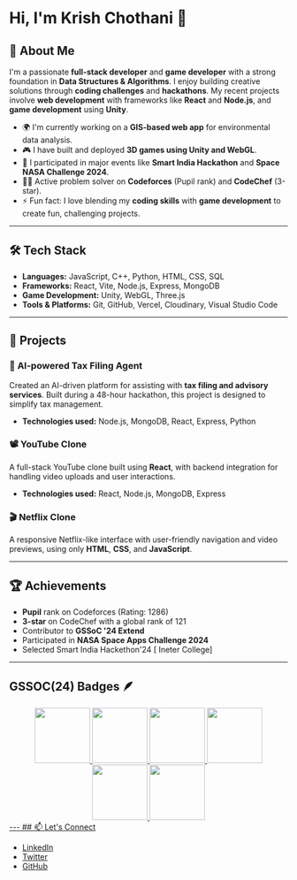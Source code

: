 # Hi, I'm Krish Chothani 👋

## 🚀 About Me

I'm a passionate **full-stack developer** and **game developer** with a strong foundation in **Data Structures & Algorithms**. I enjoy building creative solutions through **coding challenges** and **hackathons**. My recent projects involve **web development** with frameworks like **React** and **Node.js**, and **game development** using **Unity**.

- 🌍 I'm currently working on a **GIS-based web app** for environmental data analysis.
- 🎮 I have built and deployed **3D games using Unity and WebGL**.
- 🔭 I participated in major events like **Smart India Hackathon** and **Space NASA Challenge 2024**.
- 👨‍💻 Active problem solver on **Codeforces** (Pupil rank) and **CodeChef** (3-star).
- ⚡ Fun fact: I love blending my **coding skills** with **game development** to create fun, challenging projects.

---

## 🛠️ Tech Stack

- **Languages:** JavaScript, C++, Python, HTML, CSS, SQL
- **Frameworks:** React, Vite, Node.js, Express, MongoDB
- **Game Development:** Unity, WebGL, Three.js
- **Tools & Platforms:** Git, GitHub, Vercel, Cloudinary, Visual Studio Code

---

## 🚧 Projects


### 🤖 **AI-powered Tax Filing Agent**
Created an AI-driven platform for assisting with **tax filing and advisory services**. Built during a 48-hour hackathon, this project is designed to simplify tax management.

- **Technologies used:** Node.js, MongoDB, React, Express, Python

### 📽️ **YouTube Clone**
A full-stack YouTube clone built using **React**, with backend integration for handling video uploads and user interactions.

- **Technologies used:** React, Node.js, MongoDB, Express


### 🎬 **Netflix Clone**
A responsive Netflix-like interface with user-friendly navigation and video previews, using only **HTML**, **CSS**, and **JavaScript**.

---

## 🏆 Achievements

- **Pupil** rank on Codeforces (Rating: 1286)
- **3-star** on CodeChef with a global rank of 121
- Contributor to **GSSoC '24 Extend**
- Participated in **NASA Space Apps Challenge 2024**
- Selected Smart India Hackethon'24 [ Ineter College]

---
## GSSOC(24) Badges 🪶
<div style='display:flex; align-items:center; gap: 10px;' align='center'><a href="https://gssoc.girlscript.tech/leaderboard">
<img src="https://raw.githubusercontent.com/GSSoC24/Postman-Challenge/main/docs/assets/Postman%20White.png" width="100px" height="100px" />
  <img src="https://raw.githubusercontent.com/GSSoC24/Postman-Challenge/main/docs/assets/1.png" width="100px" height="100px" />
  <img src="https://raw.githubusercontent.com/GSSoC24/Postman-Challenge/main/docs/assets/2.png" width="100px" height="100px" />
   <img src="https://raw.githubusercontent.com/GSSoC24/Postman-Challenge/main/docs/assets/3.png" width="100px" height="100px" />
  <img src="https://raw.githubusercontent.com/GSSoC24/Postman-Challenge/main/docs/assets/4.png" width="100px" height="100px" />
  <img src="https://raw.githubusercontent.com/GSSoC24/Postman-Challenge/main/docs/assets/5.png" width="100px" height="100px" />
 <!-- <img src="https://raw.githubusercontent.com/GSSoC24/Postman-Challenge/main/docs/assets/6.png" width="105px" height="105px" />
  <img src="https://raw.githubusercontent.com/GSSoC24/Postman-Challenge/main/docs/assets/7.png" width="100px" height="100px" />
  <img src="https://raw.githubusercontent.com/GSSoC24/Postman-Challenge/main/docs/assets/8.png" width="100px" height="100px" /></a> -->
</div>
---
## 📫 Let's Connect

- [LinkedIn](https://www.linkedin.com/in/krish-chothani-797598284/)
- [Twitter](https://x.com/ChothaniKrish25)
- [GitHub](https://github.com/KrishChothani)

